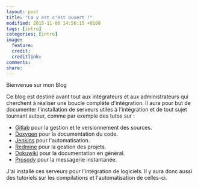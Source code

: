 ```yaml
---
layout: post
title: "Ca y est c'est ouvert !"
modified: 2015-11-06 14:56:15 +0100
tags: [intro]
categories: [intro]
image:
  feature: 
  credit: 
  creditlink: 
comments: 
share: 
---
```


Bienvenue sur mon Blog

Ce blog est destiné avant tout aux intégrateurs et aux administrateurs qui cherchent à réaliser une boucle complète d'intégration. Il aura pour but de documenter l'installation de serveurs utiles à l'intégration et de tout sujet tournant autour, comme par exemple des tutos sur :

 * [Gitlab](https://gitlab.com) pour la gestion et le versionnement des sources.
 * [Doxygen](www.doxygen.org/) pour la documentation du code.
 * [Jenkins](https://jenkins-ci.org) pour l'automatisation.
 * [Redmine](www.redmine.org/) pour la gestion des projets.
 * [Dokuwiki](https://www.dokuwiki.org/) pour la documentation en général.
 * [Prosody](https://prosody.im/) pour la messagerie instantanée.

J'ai installé ces serveurs pour l'intégration de logiciels. Il y aura donc aussi des tutoriels sur les compilations et l'automatisation de celles-ci.
